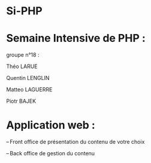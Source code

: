 # Si-PHP

# Semaine Intensive de PHP :
groupe n°18 :

  Théo LARUE
  
  Quentin LENGLIN
  
  Matteo LAGUERRE
  
  Piotr BAJEK

# Application web :

– Front office de présentation du contenu 
de votre choix 

– Back office de gestion du contenu 
